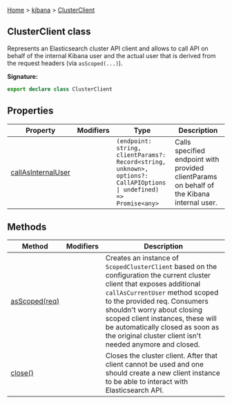 [Home](./index) &gt; [kibana](./kibana.md) &gt; [ClusterClient](./kibana.clusterclient.md)

## ClusterClient class

Represents an Elasticsearch cluster API client and allows to call API on behalf of the internal Kibana user and the actual user that is derived from the request headers (via `asScoped(...)`<!-- -->).

<b>Signature:</b>

```typescript
export declare class ClusterClient 
```

## Properties

|  Property | Modifiers | Type | Description |
|  --- | --- | --- | --- |
|  [callAsInternalUser](./kibana.clusterclient.callasinternaluser.md) |  | <code>(endpoint: string, clientParams?: Record&lt;string, unknown&gt;, options?: CallAPIOptions &#124; undefined) =&gt; Promise&lt;any&gt;</code> | Calls specified endpoint with provided clientParams on behalf of the Kibana internal user. |

## Methods

|  Method | Modifiers | Description |
|  --- | --- | --- |
|  [asScoped(req)](./kibana.clusterclient.asscoped.md) |  | Creates an instance of <code>ScopedClusterClient</code> based on the configuration the current cluster client that exposes additional <code>callAsCurrentUser</code> method scoped to the provided req. Consumers shouldn't worry about closing scoped client instances, these will be automatically closed as soon as the original cluster client isn't needed anymore and closed. |
|  [close()](./kibana.clusterclient.close.md) |  | Closes the cluster client. After that client cannot be used and one should create a new client instance to be able to interact with Elasticsearch API. |

